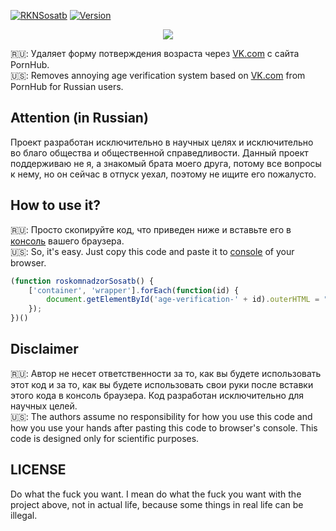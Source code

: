 [![RKNSosatb](https://img.shields.io/badge/%D0%A0%D0%BE%D1%81%D0%BA%D0%BE%D0%BC%D0%BD%D0%B0%D0%B4%D0%B7%D0%BE%D1%80-%D1%81%D0%BE%D1%81%D0%B0%D1%82%D0%B1!-brightgreen.svg)](https://github.com/lk-geimfari/rkn-sosatb)
[![Version](https://img.shields.io/badge/version-6.9-brightgreen.svg)](https://github.com/lk-geimfari/rkn-sosatb)


<p align="center">
  <img src="https://user-images.githubusercontent.com/15812620/45454205-c1375980-b6eb-11e8-94fa-4556b55b8f9b.png"/>
</p>

🇷🇺: Удаляет форму потверждения возраста через [VK.com](http://vk.com) с сайта PornHub. <br>
🇺🇸: Removes annoying age verification system based on [VK.com](http://vk.com) from PornHub for Russian users.

## Attention (in Russian)
Проект разработан исключительно в научных целях и исключительно во благо общества и общественной справедливости. Данный проект поддерживаю не я, а знакомый брата моего друга, потому все вопросы к нему, но он сейчас в отпуск уехал, поэтому не ищите его  пожалусто.

## How to use it?

🇷🇺: Просто скопируйте код, что приведен ниже и вставьте его в [консоль](https://bit.ly/2xaQQHG) вашего браузера.<br>
🇺🇸: So, it's easy. Just copy this code and paste it to [console](https://bit.ly/2NFD5Lo) of your browser.

```js
(function roskomnadzorSosatb() {
    ['container', 'wrapper'].forEach(function(id) {
        document.getElementById('age-verification-' + id).outerHTML = "";
    });
})()
```

## Disclaimer
🇷🇺: Автор не несет ответственности за то, как вы будете использовать этот код и за то, как вы будете использовать свои руки после вставки этого кода в консоль браузера. Код разработан исключительно для научных целей. <br>
🇺🇸: The authors assume no responsibility for how you use this code and how you use your hands after pasting this code to browser's console. This code is designed only for scientific purposes. 


## LICENSE
Do what the fuck you want. I mean do what the fuck you want with the project above, not in actual life, because some things in real life can be illegal.
